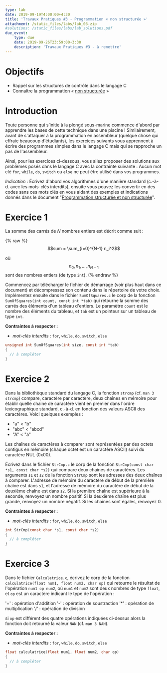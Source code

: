 ```yaml
---
type: lab
date: 2019-09-19T4:00:00+4:30
title: 'Travaux Pratiques #3 - Programmation « non structurée »'
attachment: /static_files/labs/lab_03.zip
#solutions: /static_files/labs/lab_solutions.pdf
due_event: 
    type: due
    date: 2019-09-26T23:59:00+3:30
    description: 'Travaux Pratiques #3 - à remettre'
---
```


# Objectifs

  - Rappel sur les structures de contrôle dans le langage C
  - Connaître la programmation « [non structurée](http://pise.info/algo/complements.htm) »

# Introduction

Toute personne qui s’initie à la plongé sous-marine commence d'abord par apprendre les bases de cette technique dans une piscine ! Similairement, avant de s'attaquer à la programmation en assembleur (quelque chose qui effraie beaucoup d'étudiants), les exercices suivants vous apprennent à écrire des programmes simples dans le langage C mais qui se rapproche un pas de l'assembleur.     

Ainsi, pour les exercices ci-dessous, vous allez proposer des solutions aux problèmes posés dans le langage C avec la contrainte suivante : Aucun mot clé `for`, `while`, `do`, `switch` ou `else` ne peut être utilisé dans vos programmes.

*Indication* : Écrivez d'abord vos algorithmes d'une manière standard (c.-à-d. avec les mots-clés interdits), ensuite vous pouvez les convertir en des codes sans ces mots clés en vous aidant des exemples et indications donnés dans le document "[Programmation structurée et non structurée]({{site.baseurl}}/static_files/docs/non_structured_programming.html)".

# Exercice 1

La somme des carrés de *N* nombres entiers est décrit comme suit :

{% raw %}
$$sum = \sum_{i=0}^{N-1} n_i^2$$

où $$n_0, n_1, ..., n_{N-1}$$ sont des nombres entiers (de type ``int``).
{% endraw %}

Commencez par télécharger le fichier de démarrage (voir plus haut dans ce document) et décompressez son contenu dans le répertoire de votre choix. Implémentez ensuite dans le fichier `SumOfSquares.c` le corp de la fonction `SumOfSquares(int count, const int *tab)` qui retourne la somme des carrés des éléments d'un tableau d'entiers.
Le paramètre `count` est le nombre des éléments du tableau, et `tab` est un pointeur sur un tableau de type `int`.

**Contraintes à respecter :**
  - *mot-clés interdits* : `for`, `while`, `do`, `switch`, `else`

```c
unsigned int SumOfSquares(int size, const int *tab)
{
  // à compléter
}
```

# Exercice 2

Dans la bibliothèque standard du langage C, la fonction `strcmp` (cf. `man 3 strcmp`) compare, caractère par caractère,
deux chaînes en mémoire pour établir quelle chaine de caractère vient en premier dans l'ordre
lexicographique standard, c.-à-d. en fonction des valeurs ASCII des caractères. Voici quelques exemples :

  - "a" < "b"
  - "abc" < "abcd"
  - "A" < "a"

Les chaînes de caractères à comparer sont représentées par des octets contigus en mémoire (chaque octet est un
caractère ASCII) suivi du caractère NUL (0x00).

Ecrivez dans le fichier `StrCmp.c` le corp de la fonction `StrCmp(const char *s1, const char *s2)` qui compare deux chaines de caractères. 
Les arguments `s1` et `s2` de la fonction `StrCmp` sont les adresses des deux chaînes à comparer. L'adresse de
mémoire du caractère de début de la première chaîne est dans `s1`, et l'adresse de mémoire du caractère de début
de la deuxième chaîne est dans `s2`. Si la première chaîne est supérieure à la seconde, renvoyez un nombre positif.
Si la deuxième chaîne est plus grande, renvoyez un nombre négatif. Si les chaînes sont égales, renvoyez 0.

**Contraintes à respecter :**
  - *mot-clés interdits* : `for`, `while`, `do`, `switch`, `else`

```c
int StrCmp(const char *s1, const char *s2)
{
  // à compléter
}
```

# Exercice 3

Dans le fichier `Calculatrice.c`, écrivez le corp de la fonction `calculatrice(float num1, float num2, char op)` qui retourne le résultat de l'opération `num1 op num2`, où `num1` et `num2` sont deux nombres de type `float`, et `op` est un caractère indicant le type de l'opération :

  '+' : opération d'addition
  '-' : opération de soustraction
  '*' : opération de multiplication
  '/' : opération de division

si `op` est différent des quatre opérations indiquées ci-dessus alors la fonction doit retourné la valeur `NAN` (cf. `man 3 NAN`).

**Contraintes à respecter :**
  - *mot-clés interdits* : `for`, `while`, `do`, `switch`, `else`

```c
float calculatrice(float num1, float num2, char op)
{
  // à compléter
}
```
